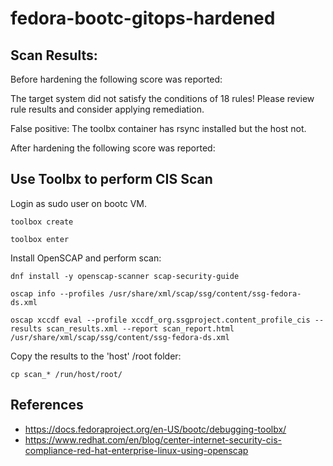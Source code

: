 # fedora-bootc-gitops-hardened


## Scan Results:

Before hardening the following score was reported:

The target system did not satisfy the conditions of 18 rules! Please review rule results and consider applying remediation.


False positive: The toolbx container has rsync installed but the host not.

After hardening the following score was reported:

## Use Toolbx to perform CIS Scan

Login as sudo user on bootc VM.
   ```
toolbox create

toolbox enter
   ```

Install OpenSCAP and perform scan:

   ```
dnf install -y openscap-scanner scap-security-guide

oscap info --profiles /usr/share/xml/scap/ssg/content/ssg-fedora-ds.xml

oscap xccdf eval --profile xccdf_org.ssgproject.content_profile_cis --results scan_results.xml --report scan_report.html /usr/share/xml/scap/ssg/content/ssg-fedora-ds.xml
   ```

Copy the results to the 'host' /root folder:
   ```
cp scan_* /run/host/root/
   ```

## References

* https://docs.fedoraproject.org/en-US/bootc/debugging-toolbx/
* https://www.redhat.com/en/blog/center-internet-security-cis-compliance-red-hat-enterprise-linux-using-openscap



